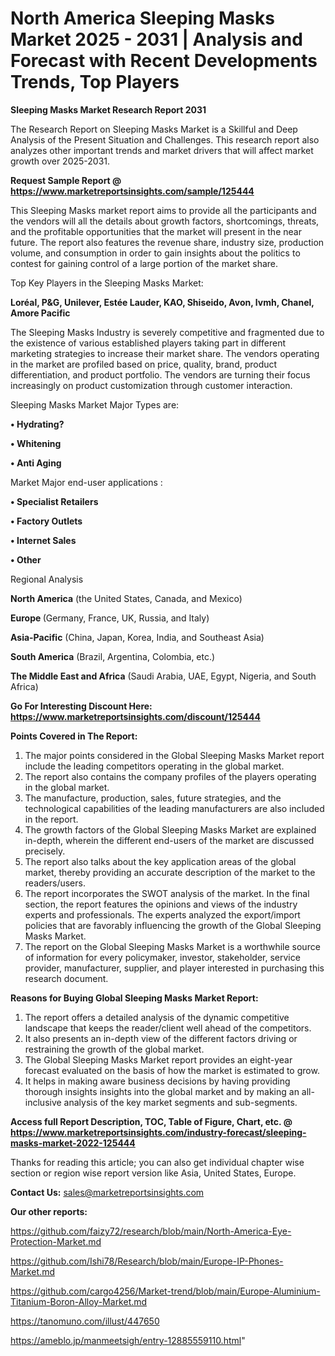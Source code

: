 # North America Sleeping Masks Market 2025 - 2031 | Analysis and Forecast with Recent Developments Trends, Top Players

<strong>Sleeping Masks Market Research Report 2031</strong>

The Research Report on Sleeping Masks Market is a Skillful and Deep Analysis of the Present Situation and Challenges. This research report also analyzes other important trends and market drivers that will affect market growth over 2025-2031.

<strong>Request Sample Report @ <a href=https://www.marketreportsinsights.com/sample/125444>https://www.marketreportsinsights.com/sample/125444</a></strong>

This Sleeping Masks market report aims to provide all the participants and the vendors will all the details about growth factors, shortcomings, threats, and the profitable opportunities that the market will present in the near future. The report also features the revenue share, industry size, production volume, and consumption in order to gain insights about the politics to contest for gaining control of a large portion of the market share.

Top Key Players in the Sleeping Masks Market:

<strong>Loréal, P&G, Unilever, Estée Lauder, KAO, Shiseido, Avon, lvmh, Chanel, Amore Pacific</strong>

The Sleeping Masks Industry is severely competitive and fragmented due to the existence of various established players taking part in different marketing strategies to increase their market share. The vendors operating in the market are profiled based on price, quality, brand, product differentiation, and product portfolio. The vendors are turning their focus increasingly on product customization through customer interaction.

Sleeping Masks Market Major Types are:

<strong>• Hydrating?

• Whitening

• Anti Aging</strong>

Market Major end-user applications :

<strong>• Specialist Retailers

• Factory Outlets

• Internet Sales

• Other</strong>

Regional Analysis

</u><strong><b>North America</b></strong> (the United States, Canada, and Mexico)

<strong><b>Europe </b></strong>(Germany, France, UK, Russia, and Italy)

<strong><b>Asia-Pacific</b></strong> (China, Japan, Korea, India, and Southeast Asia)

<strong><b>South America</b></strong> (Brazil, Argentina, Colombia, etc.)

<strong><b>The Middle East and Africa</b></strong> (Saudi Arabia, UAE, Egypt, Nigeria, and South Africa)

<strong>Go For Interesting Discount Here: <a href=https://www.marketreportsinsights.com/discount/125444>https://www.marketreportsinsights.com/discount/125444</a></strong>

<strong>Points Covered in The Report:</strong>
<ol>
  <li>The major points considered in the Global Sleeping Masks Market report include the leading competitors operating in the global market.</li>
  <li>The report also contains the company profiles of the players operating in the global market.</li>
  <li>The manufacture, production, sales, future strategies, and the technological capabilities of the leading manufacturers are also included in the report.</li>
  <li>The growth factors of the Global Sleeping Masks Market are explained in-depth, wherein the different end-users of the market are discussed precisely.</li>
  <li>The report also talks about the key application areas of the global market, thereby providing an accurate description of the market to the readers/users.</li>
  <li>The report incorporates the SWOT analysis of the market. In the final section, the report features the opinions and views of the industry experts and professionals. The experts analyzed the export/import policies that are favorably influencing the growth of the Global Sleeping Masks Market.</li>
  <li>The report on the Global Sleeping Masks Market is a worthwhile source of information for every policymaker, investor, stakeholder, service provider, manufacturer, supplier, and player interested in purchasing this research document.</li>
</ol>
<strong>Reasons for Buying Global Sleeping Masks Market Report:</strong>

<ol>
  <li>The report offers a detailed analysis of the dynamic competitive landscape that keeps the reader/client well ahead of the competitors.</li>
  <li>It also presents an in-depth view of the different factors driving or restraining the growth of the global market.</li>
  <li>The Global Sleeping Masks Market report provides an eight-year forecast evaluated on the basis of how the market is estimated to grow.</li>
  <li>It helps in making aware business decisions by having providing thorough insights insights into the global market and by making an all-inclusive analysis of the key market segments and sub-segments.</li>
</ol>
<strong>Access full Report Description, TOC, Table of Figure, Chart, etc. @ <a href=https://www.marketreportsinsights.com/industry-forecast/sleeping-masks-market-2022-125444>https://www.marketreportsinsights.com/industry-forecast/sleeping-masks-market-2022-125444</a></strong>


Thanks for reading this article; you can also get individual chapter wise section or region wise report version like Asia, United States, Europe.

<strong>Contact Us:</strong>
sales@marketreportsinsights.com

<strong>Our other reports:</strong>

<a href=https://github.com/faizy72/research/blob/main/North-America-Eye-Protection-Market.md>https://github.com/faizy72/research/blob/main/North-America-Eye-Protection-Market.md</a>

<a href=https://github.com/Ishi78/Research/blob/main/Europe-IP-Phones-Market.md>https://github.com/Ishi78/Research/blob/main/Europe-IP-Phones-Market.md</a>

<a href=https://github.com/cargo4256/Market-trend/blob/main/Europe-Aluminium-Titanium-Boron-Alloy-Market.md>https://github.com/cargo4256/Market-trend/blob/main/Europe-Aluminium-Titanium-Boron-Alloy-Market.md</a>

<a href=https://tanomuno.com/illust/447650>https://tanomuno.com/illust/447650</a>

<a href=https://ameblo.jp/manmeetsigh/entry-12885559110.html>https://ameblo.jp/manmeetsigh/entry-12885559110.html</a>"
